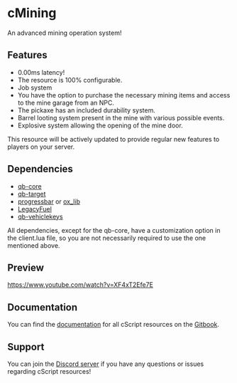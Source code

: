 # cMining

An advanced mining operation system!
## Features

- 0.00ms latency!
- The resource is 100% configurable.
- Job system
- You have the option to purchase the necessary mining items and access to the mine garage from an NPC.
- The pickaxe has an included durability system.
- Barrel looting system present in the mine with various possible events.
- Explosive system allowing the opening of the mine door.

This resource will be actively updated to provide regular new features to players on your server.
## Dependencies

- [qb-core](https://github.com/qbcore-framework/qb-core)
- [qb-target](https://github.com/qbcore-framework/qb-target)
- [progressbar](https://github.com/qbcore-framework/progressbar) or [ox_lib](https://github.com/overextended/ox_lib)
- [LegacyFuel](https://github.com/qbcore-framework/LegacyFuel)
- [qb-vehiclekeys](https://github.com/qbcore-framework/qb-vehiclekeys)

All dependencies, except for the qb-core, have a customization option in the client.lua file, so you are not necessarily required to use the one mentioned above.
## Preview

https://www.youtube.com/watch?v=XF4xT2Efe7E
## Documentation

You can find the [documentation](https://cscript.gitbook.io/cscript/free-resource/cmining/installation) for all cScript resources on the [Gitbook](https://cscript.gitbook.io/cscript/free-resource/cmining/installation).
## Support

You can join the [Discord server](https://discord.com/dZdn7JcndM) if you have any questions or issues regarding cScript resources!
